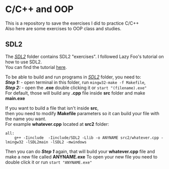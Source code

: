 # C/C++ and OOP

This is a repository to save the exercises I did to practice C/C++  
Also here are some exercises to OOP class and studies.

## SDL2

The [_SDL2_](https://github.com/BlimblimCFT/CPP-Learning/tree/master/SDL2) folder contains SDL2 "exercises".
I followed Lazy Foo's tutorial on how to use SDL2.  
You can find the tutorial [here](https://lazyfoo.net/tutorials/SDL/index.php).

To be able to build and run programs in [_SDL2_](https://github.com/BlimblimCFT/CPP-Learning/tree/master/SDL2) folder, you need to:  
**_Step 1:_** - open terminal in this folder, run `mingw32-make -f Makefile`,  
**_Step 2:_** - open the **.exe** double clicking it or `start "(filename).exe"`  
For default, those will build any **.cpp** file inside **src** folder and make **main.exe**  


If you want to build a file that isn't inside **src**,  
then you need to modify **Makefile** parameters so it can build your file with the name you want.  
For example **whatever.cpp** located at **src2** folder:  
```
all: 
	g++ -Iinclude  -Iinclude/SDL2 -Llib -o ANYNAME src2/whatever.cpp -lmingw32 -lSDL2main -lSDL2 -mwindows
```
Then you can do **_Step 1_** again, that will build your **whatever.cpp** file and make a new file called **ANYNAME.exe**
To open your new file you need to double click it or run `start "ANYNAME.exe"`


